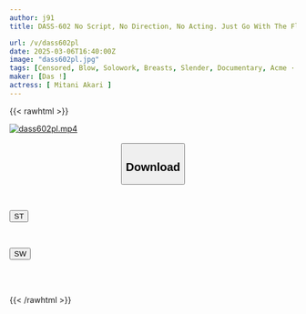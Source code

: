 ```yaml
---
author: j91
title: DASS-602 No Script, No Direction, No Acting. Just Go With The Flow And Surrender To Pleasure In This 1VS1 Mitani Akane

url: /v/dass602pl
date: 2025-03-06T16:40:00Z
image: "dass602pl.jpg"
tags: [Censored, Blow, Solowork, Breasts, Slender, Documentary, Acme · Orgasm	]
maker: [Das !]
actress: [ Mitani Akari ]
---
```



{{< rawhtml >}}

<div class="video" data-videoid="1zyZoal0llCeOrP">
    <a href="javascript:;">
        <img src="/v/dass602pl/dass602pl.jpg" width="WIDTH" height="HEIGHT" alt="dass602pl.mp4" loading="lazy">
    </a>
</div>

<script type="text/javascript" src="https://j91.asia/asset/on-demand-st.js"></script>

<br>
  <link rel="stylesheet" href="https://j91.asia/asset/bs5.css">
  
  <center>
  <button class="btn btn-primary" type="button" data-bs-toggle="collapse" data-bs-target=".multi-collapse" aria-expanded="false" aria-controls="multiCollapseExample1 multiCollapseExample2"><h2>Download</h2></button></center>
</p>
<div class="row">
  <div class="col">
    <div class="collapse multi-collapse" id="multiCollapseExample1">
      <div class="card card-body">
	      	      <br>
<div class="buttons">  
<p><a href="/v/dass602pl/st.html" target="_blank"><button class="btn-hover color-3"><i class="fa fa-download"></i> ST</button></a></p></div>
    </div>
  </div>
</div>
  <div class="col">
    <div class="collapse multi-collapse" id="multiCollapseExample2">
      <div class="card card-body">
	      <br>
<div class="buttons">
<p><a href="/v/dass602pl/sw.html" target="_blank"><button class="btn-hover color-2"><i class="fa fa-download"></i> SW</button></a></p></div>
<br><br>
      </div>
    </div>
  </div>
</div>

{{< /rawhtml >}}